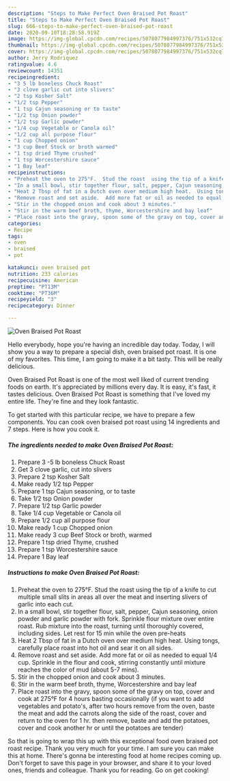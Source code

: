 ```yaml
---
description: "Steps to Make Perfect Oven Braised Pot Roast"
title: "Steps to Make Perfect Oven Braised Pot Roast"
slug: 666-steps-to-make-perfect-oven-braised-pot-roast
date: 2020-09-10T18:28:58.919Z
image: https://img-global.cpcdn.com/recipes/5078077984997376/751x532cq70/oven-braised-pot-roast-recipe-main-photo.jpg
thumbnail: https://img-global.cpcdn.com/recipes/5078077984997376/751x532cq70/oven-braised-pot-roast-recipe-main-photo.jpg
cover: https://img-global.cpcdn.com/recipes/5078077984997376/751x532cq70/oven-braised-pot-roast-recipe-main-photo.jpg
author: Jerry Rodriquez
ratingvalue: 4.6
reviewcount: 14351
recipeingredient:
- "3 5 lb boneless Chuck Roast"
- "3 clove garlic cut into slivers"
- "2 tsp Kosher Salt"
- "1/2 tsp Pepper"
- "1 tsp Cajun seasoning or to taste"
- "1/2 tsp Onion powder"
- "1/2 tsp Garlic powder"
- "1/4 cup Vegetable or Canola oil"
- "1/2 cup all purpose flour"
- "1 cup Chopped onion"
- "3 cup Beef Stock or broth warmed"
- "1 tsp dried Thyme crushed"
- "1 tsp Worcestershire sauce"
- "1 Bay leaf"
recipeinstructions:
- "Preheat the oven to 275°F.  Stud the roast  using the tip of a knife to cut multiple small slits in areas all over the meat and inserting slivers of garlic into each cut."
- "In a small bowl, stir together flour, salt, pepper, Cajun seasoning, onion powder and garlic powder with fork. Sprinkle  flour mixture over entire roast. Rub mixture into the roast, turning until thoroughly covered, including sides.  Let rest for 15 min while the oven pre-heats"
- "Heat 2 Tbsp of fat in a Dutch oven over medium high heat.  Using tongs, carefully place roast into hot oil and sear it on all sides."
- "Remove roast and set aside.  Add more fat or oil as needed to equal 1/4 cup.  Sprinkle in the flour and cook, stirring constantly until mixture reaches the color of mud (about 5-7 mins)."
- "Stir in the chopped onion and cook about 3 minutes."
- "Stir in the warm beef broth, thyme, Worcestershire and bay leaf"
- "Place roast into the gravy, spoon some of the gravy on top, cover and cook at 275°F for 4 hours basting occasionally (if you want to add vegetables and potato&#39;s, after two hours remove from the oven, baste the meat and add the carrots along the side of the roast, cover and return to the oven for 1 hr. then remove, baste and add the potatoes, cover and cook another hr or until the potatoes are tender)"
categories:
- Recipe
tags:
- oven
- braised
- pot

katakunci: oven braised pot 
nutrition: 233 calories
recipecuisine: American
preptime: "PT13M"
cooktime: "PT36M"
recipeyield: "3"
recipecategory: Dinner

---
```



![Oven Braised Pot Roast](https://img-global.cpcdn.com/recipes/5078077984997376/751x532cq70/oven-braised-pot-roast-recipe-main-photo.jpg)

Hello everybody, hope you're having an incredible day today. Today, I will show you a way to prepare a special dish, oven braised pot roast. It is one of my favorites. This time, I am going to make it a bit tasty. This will be really delicious.

Oven Braised Pot Roast is one of the most well liked of current trending foods on earth. It's appreciated by millions every day. It is easy, it's fast, it tastes delicious. Oven Braised Pot Roast is something that I've loved my entire life. They're fine and they look fantastic.




To get started with this particular recipe, we have to prepare a few components. You can cook oven braised pot roast using 14 ingredients and 7 steps. Here is how you cook it.

<!--inarticleads1-->

##### The ingredients needed to make Oven Braised Pot Roast:

1. Prepare 3 -5 lb boneless Chuck Roast
1. Get 3 clove garlic, cut into slivers
1. Prepare 2 tsp Kosher Salt
1. Make ready 1/2 tsp Pepper
1. Prepare 1 tsp Cajun seasoning, or to taste
1. Take 1/2 tsp Onion powder
1. Prepare 1/2 tsp Garlic powder
1. Take 1/4 cup Vegetable or Canola oil
1. Prepare 1/2 cup all purpose flour
1. Make ready 1 cup Chopped onion
1. Make ready 3 cup Beef Stock or broth, warmed
1. Prepare 1 tsp dried Thyme, crushed
1. Prepare 1 tsp Worcestershire sauce
1. Prepare 1 Bay leaf




<!--inarticleads2-->

##### Instructions to make Oven Braised Pot Roast:

1. Preheat the oven to 275°F.  Stud the roast  using the tip of a knife to cut multiple small slits in areas all over the meat and inserting slivers of garlic into each cut.
1. In a small bowl, stir together flour, salt, pepper, Cajun seasoning, onion powder and garlic powder with fork. Sprinkle  flour mixture over entire roast. Rub mixture into the roast, turning until thoroughly covered, including sides.  Let rest for 15 min while the oven pre-heats
1. Heat 2 Tbsp of fat in a Dutch oven over medium high heat.  Using tongs, carefully place roast into hot oil and sear it on all sides.
1. Remove roast and set aside.  Add more fat or oil as needed to equal 1/4 cup.  Sprinkle in the flour and cook, stirring constantly until mixture reaches the color of mud (about 5-7 mins).
1. Stir in the chopped onion and cook about 3 minutes.
1. Stir in the warm beef broth, thyme, Worcestershire and bay leaf
1. Place roast into the gravy, spoon some of the gravy on top, cover and cook at 275°F for 4 hours basting occasionally (if you want to add vegetables and potato&#39;s, after two hours remove from the oven, baste the meat and add the carrots along the side of the roast, cover and return to the oven for 1 hr. then remove, baste and add the potatoes, cover and cook another hr or until the potatoes are tender)




So that is going to wrap this up with this exceptional food oven braised pot roast recipe. Thank you very much for your time. I am sure you can make this at home. There's gonna be interesting food at home recipes coming up. Don't forget to save this page in your browser, and share it to your loved ones, friends and colleague. Thank you for reading. Go on get cooking!
